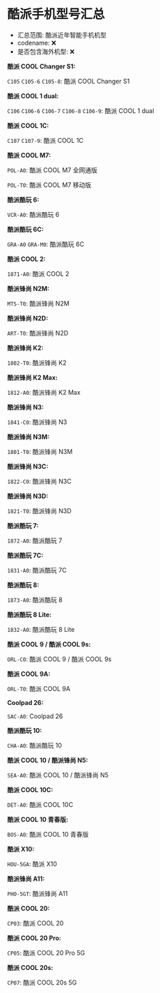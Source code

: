 # 酷派手机型号汇总

- 汇总范围: 酷派近年智能手机机型
- codename: ❌
- 是否包含海外机型: ❌

**酷派 COOL Changer S1:**

`C105` `C105-6` `C105-8`: 酷派 COOL Changer S1

**酷派 COOL 1 dual:**

`C106` `C106-6` `C106-7` `C106-8` `C106-9`: 酷派 COOL 1 dual

**酷派 COOL 1C:**

`C107` `C107-9`: 酷派 COOL 1C

**酷派 COOL M7:**

`POL-A0`: 酷派 COOL M7 全网通版

`POL-T0`: 酷派 COOL M7 移动版

**酷派酷玩 6:**

`VCR-A0`: 酷派酷玩 6

**酷派酷玩 6C:**

`GRA-A0` `GRA-M0`: 酷派酷玩 6C

**酷派 COOL 2:**

`1871-A0`: 酷派 COOL 2

**酷派锋尚 N2M:**

`MTS-T0`: 酷派锋尚 N2M

**酷派锋尚 N2D:**

`ART-T0`: 酷派锋尚 N2D

**酷派锋尚 K2:**

`1802-T0`: 酷派锋尚 K2

**酷派锋尚 K2 Max:**

`1812-A0`: 酷派锋尚 K2 Max

**酷派锋尚 N3:**

`1841-C0`: 酷派锋尚 N3

**酷派锋尚 N3M:**

`1801-T0`: 酷派锋尚 N3M

**酷派锋尚 N3C:**

`1822-C0`: 酷派锋尚 N3C

**酷派锋尚 N3D:**

`1821-T0`: 酷派锋尚 N3D

**酷派酷玩 7:**

`1872-A0`: 酷派酷玩 7

**酷派酷玩 7C:**

`1831-A0`: 酷派酷玩 7C

**酷派酷玩 8:**

`1873-A0`: 酷派酷玩 8

**酷派酷玩 8 Lite:**

`1832-A0`: 酷派酷玩 8 Lite

**酷派 COOL 9 / 酷派 COOL 9s:**

`ORL-C0`: 酷派 COOL 9 / 酷派 COOL 9s

**酷派 COOL 9A:**

`ORL-T0`: 酷派 COOL 9A

**Coolpad 26:**

`SAC-A0`: Coolpad 26

**酷派酷玩 10:**

`CHA-A0`: 酷派酷玩 10

**酷派 COOL 10 / 酷派锋尚 N5:**

`SEA-A0`: 酷派 COOL 10 / 酷派锋尚 N5

**酷派 COOL 10C:**

`DET-A0`: 酷派 COOL 10C

**酷派 COOL 10 青春版:**

`BOS-A0`: 酷派 COOL 10 青春版

**酷派 X10:**

`HOU-5GA`: 酷派 X10

**酷派锋尚 A11:**

`PHO-5GT`: 酷派锋尚 A11

**酷派 COOL 20:**

`CP03`: 酷派 COOL 20

**酷派 COOL 20 Pro:**

`CP05`: 酷派 COOL 20 Pro 5G

**酷派 COOL 20s:**

`CP07`: 酷派 COOL 20s 5G
